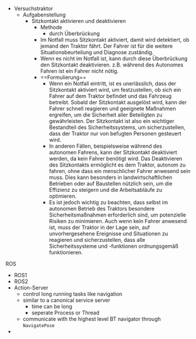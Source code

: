 - Versuchstraktor
	- Aufgabenstellung
		- Sitzkontakt aktivieren und deaktivieren
			- Methode
				- durch Überbrückung
			- Im Notfall muss Sitzkontakt aktiviert, damit wird detektiert, ob jemand den Traktor fährt. Der Fahrer ist für die weitere Situationsbeurteilung und Diagnose zuständig. 
			- Wenn es nicht im Notfall ist, kann durch diese Überbrückung den Sitzkontakt deaktivieren. z.B. während des Autonomes Fahren ist ein Fahrer nicht nötig.
			- ==Formulierung== 
				- Wenn ein Notfall eintritt, ist es unerlässlich, dass der Sitzkontakt aktiviert wird, um festzustellen, ob sich ein Fahrer auf dem Traktor befindet und das Fahrzeug betreibt. Sobald der Sitzkontakt ausgelöst wird, kann der Fahrer schnell reagieren und geeignete Maßnahmen ergreifen, um die Sicherheit aller Beteiligten zu gewährleisten. Der Sitzkontakt ist also ein wichtiger Bestandteil des Sicherheitssystems, um sicherzustellen, dass der Traktor nur von befugten Personen gesteuert wird.
				- In anderen Fällen, beispielsweise während des autonomen Fahrens, kann der Sitzkontakt deaktiviert werden, da kein Fahrer benötigt wird. Das Deaktivieren des Sitzkontakts ermöglicht es dem Traktor, autonom zu fahren, ohne dass ein menschlicher Fahrer anwesend sein muss. Dies kann besonders in landwirtschaftlichen Betrieben oder auf Baustellen nützlich sein, um die Effizienz zu steigern und die Arbeitsabläufe zu optimieren.
				-   Es ist jedoch wichtig zu beachten, dass selbst im autonomen Betrieb des Traktors besondere Sicherheitsmaßnahmen erforderlich sind, um potenzielle Risiken zu minimieren. Auch wenn kein Fahrer anwesend ist, muss der Traktor in der Lage sein, auf unvorhergesehene Ereignisse und Situationen zu reagieren und sicherzustellen, dass alle Sicherheitssysteme und -funktionen ordnungsgemäß funktionieren.

ROS
- ROS1
- ROS2
- Action-Server
	- control long running tasks like navigation 
	- similar to a canonical service server 
		- time can be long
		- seperate Process or Thread 
	- communicate with the highest level BT navigator through `NavigatePose` 
- 